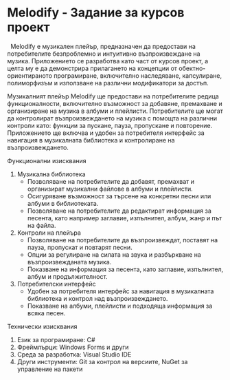 # Melodify - Задание за курсов проект

&nbsp; Melodify е музикален плейър, предназначен да предостави на потребителите безпроблемно
и интуитивно възпроизвеждане на музика. Приложението се разработва като част от курсов проект,
а целта му е да демонстрира прилагането на концепции от обектно-ориентираното програмиране,
включително наследяване, капсулиране, полиморфизъм и използване на различни модификатори за достъп.

Музикалният плейър Melodify ще предостави на потребителите редица функционалности,
включително възможност за добавяне, премахване и организиране на музика в албуми и плейлисти.
Потребителите ще могат да контролират възпроизвеждането на музика с помощта на различни контроли като:
функции за пускане, пауза, пропускане и повторение. Приложението ще включва и удобен за потребителя
интерфейс за навигация в музикалната библиотека и контролиране на възпроизвеждането.

Функционални изисквания
1. Музикална библиотека
	* Позволяване на потребителите да добавят, премахват и организират музикални файлове в албуми и плейлисти.
	* Осигуряване възможност за търсене на конкретни песни или албуми в библиотеката.
	* Позволяване на потребителите да редактират информация за песента, като например заглавие, изпълнител,
	албум, жанр и път на файла.
2. Контроли на плейъра
	* Позволяване на потребителите да възпроизвеждат, поставят на пауза, пропускат и повтарят песни.
	* Опции за регулиране на силата на звука и разбъркване на възпроизвежданата музика.
	* Показване на информация за песента, като заглавие, изпълнител, албум и продължителност.
3. Потребителски интерфейс
	* Удобен за потребителя интерфейс за навигация в музикалната библиотека и контрол над възпроизвеждането.
	* Показване на албуми, плейлисти и подходяща информация за всяка песен.

Технически изисквания
1. Език за програмиране: C#
2. Фреймлърци: Windows Forms и други
3. Среда за разработка: Visual Studio IDE
4. Други инструменти: Git за контрол на версиите, NuGet за управление на пакети
